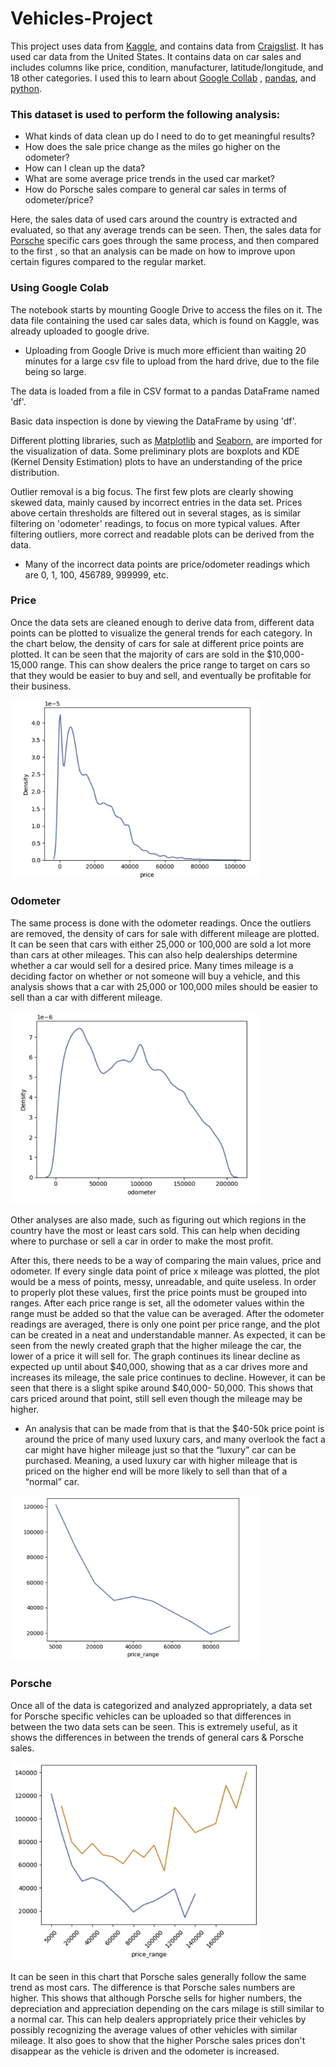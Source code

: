 # Vehicles-Project

This project uses data from [Kaggle](https://www.kaggle.com/datasets/austinreese/craigslist-carstrucks-data), and contains data from [Craigslist](https://www.craigslist.org/about/sites). It has used car data from the United States. It contains data on car sales and includes columns like price, condition, manufacturer, latitude/longitude, and 18 other categories.
I used this to learn about [Google Collab](https://colab.research.google.com/) , [pandas](https://pandas.pydata.org/), and [python](https://www.python.org/).

### This dataset is used to perform the following analysis:

- What kinds of data clean up do I need to do to get meaningful results?
- How does the sale price change as the miles go higher on the odometer?
- How can I clean up the data?
- What are some average price trends in the used car market?
- How do Porsche sales compare to general car sales in terms of odometer/price?


Here, the sales data of used cars around the country is extracted and evaluated, so that any average trends can be seen. Then, the sales data for [Porsche](https://www.porsche.com/usa/?cs_redirect=1) specific cars goes through the same process, and then compared to the first , so that an analysis can be made on how to improve upon certain figures compared to the regular market.

### Using Google Colab

The notebook starts by mounting Google Drive to access the files on it. The data file containing the used car sales data, which is found on Kaggle, was already uploaded to google drive.
 - Uploading from Google Drive is much more efficient than waiting 20 minutes for a large csv file to upload from the hard drive, due to the file being so large.

The data is loaded from a file in CSV format to a pandas DataFrame named 'df'.

Basic data inspection is done by viewing the DataFrame by using 'df'.

Different plotting libraries, such as [Matplotlib](https://matplotlib.org/) and [Seaborn](https://seaborn.pydata.org/), are imported for the visualization of data. Some preliminary plots are boxplots and KDE (Kernel Density Estimation) plots to have an understanding of the price distribution.

Outlier removal is a big focus. The first few plots are clearly showing skewed data, mainly caused by incorrect entries in the data set. Prices above certain thresholds are filtered out in several stages, as is similar filtering on 'odometer' readings, to focus on more typical values. After filtering outliers, more correct and readable plots can be derived from the data.
 - Many of the incorrect data points are price/odometer readings which are 0, 1, 100, 456789, 999999, etc. 

### Price

Once the data sets are cleaned enough to derive data from, different data points can be plotted to visualize the general trends for each category. In the chart below, the density of cars for sale at different price points are plotted. It can be seen that the majority of cars are sold in the $10,000-15,000 range. This can show dealers the price range to target on cars so that they would be easier to buy and sell, and eventually be profitable for their business.

<img src="https://github.com/ibrahimh3/Vehicles-Project/blob/main/Chart%201.png?raw=true" alt="Image 1" width="400" />

### Odometer

The same process is done with the odometer readings. Once the outliers are removed, the density of cars for sale with different mileage are plotted. It can be seen that cars with either 25,000 or 100,000 are sold a lot more than cars at other mileages. This can also help dealerships determine whether a car would sell for a desired price. Many times mileage is a deciding factor on whether or not someone will buy a vehicle, and this analysis shows that a car with 25,000 or 100,000 miles should be easier to sell than a car with different mileage.

<img src="https://github.com/ibrahimh3/Vehicles-Project/blob/main/Chart%202.png?raw=true" alt="Image 2" width="400" />

Other analyses are also made, such as figuring out which regions in the country have the most or least cars sold. This can help when deciding where to purchase or sell a car in order to make the most profit.

After this, there needs to be a way of comparing the main values, price and odometer. If every single data point of price x mileage was plotted, the plot would be a mess of points, messy, unreadable, and quite useless. In order to properly plot these values, first the price points must be grouped into ranges. After each price range is set, all the odometer values within the range must be added so that the value can be averaged. After the odometer readings are averaged, there is only one point per price range, and the plot can be created in a neat and understandable manner. 
As expected, it can be seen from the newly created graph that the higher mileage the car, the lower of a price it will sell for. The graph continues its linear decline as expected up until about $40,000, showing that as a car drives more and increases its mileage, the sale price continues to decline. However, it can be seen that there is a slight spike around $40,000- 50,000. This shows that cars priced around that point, still sell even though the mileage may be higher. 
 - An analysis that can be made from that is that the $40-50k price point is around the price of many used luxury cars, and many overlook the fact a car might have higher mileage just so that the “luxury” car can be purchased. Meaning, a used luxury car with higher mileage that is priced on the higher end will be more likely to sell than that of a “normal” car.

<img src="https://github.com/ibrahimh3/Vehicles-Project/blob/main/Chart%203.png?raw=true" alt="Image 3" width="400" />

### Porsche

Once all of the data is categorized and analyzed appropriately, a data set for Porsche specific vehicles can be uploaded so that differences in between the two data sets can be seen. This is extremely useful, as it shows the differences in between the trends of general cars & Porsche sales.

<img src="https://github.com/ibrahimh3/Vehicles-Project/blob/main/Chart%204.png?raw=true" alt="Image 4" width="400" />

It can be seen in this chart that Porsche sales generally follow the same trend as most cars. The difference is that Porsche sales numbers are higher. This shows that although Porsche sells for higher numbers, the depreciation and appreciation depending on the cars milage is still similar to a normal car. This can help dealers appropriately price their vehicles by possibly recognizing the average values of other vehicles with similar mileage. It also goes to show that the higher Porsche sales prices don't disappear as the vehicle is driven and the odometer is increased. 
